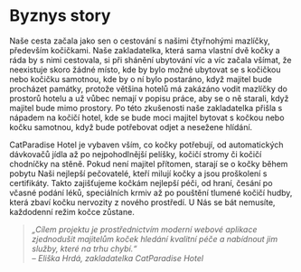 # Byznys story

Naše cesta začala jako sen o cestování s našimi čtyřnohými mazlíčky, především kočičkami. Naše zakladatelka, která sama vlastní dvě kočky a ráda by s nimi cestovala, si při shánění ubytování víc a víc začala všímat, 
že neexistuje skoro žádné místo, kde by bylo možné ubytovat se s kočičkou nebo kočičku samotnou, kde by o ní bylo postaráno, když majitel bude procházet památky, 
protože většina hotelů má zakázáno vodit mazlíčky do prostorů hotelu a už vůbec nemají v popisu práce, aby se o ně starali, když majitel bude mimo prostory. 
Po této zkušenosti naše zakladatelka přišla s nápadem na kočičí hotel, kde se bude moci majitel bytovat s kočkou nebo kočku samotnou, když bude potřebovat odjet a nesežene hlídání.

CatParadise Hotel je vybaven vším, co kočky potřebují, od automatických dávkovačů jídla až po nejpohodlnější pelíšky, kočičí stromy či kočičí chodníčky na stěně. 
Pokud není majitel přítomen, starají se o kočky během pobytu Naši nejlepší pečovatelé, kteří milují kočky a jsou proškolení s certifikáty. 
Takto zajišťujeme kočkám nejlepší péči, od hraní, česání po včasné podání léků, speciálních krmiv až po pouštění tlumené kočičí hudby, která zbaví kočku nervozity z nového prostředí. 
U Nás se bát nemusíte, každodenní režim kočce zůstane.

> *„Cílem projektu je prostřednictvím moderní webové aplikace zjednodušit majitelům koček hledání kvalitní péče a nabídnout jim služby, které na trhu chybí.“*  
> – *Eliška Hrdá, zakladatelka CatParadise Hotel*

